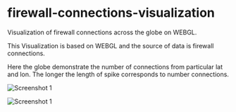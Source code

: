 firewall-connections-visualization
==================================

Visualization of firewall connections across the globe on WEBGL.


This Visualization is based on WEBGL and the source of data is firewall connections.

Here the globe demonstrate the number of connections from particular lat and lon. The longer the length of spike corresponds to number connections.

![Screenshot 1](https://raw.github.com/asifhj/firewall-connections-visualization/master/Screenshot-1.png)

![Screenshot 1](https://raw.github.com/asifhj/firewall-connections-visualization/master/Screenshot-2.png)


